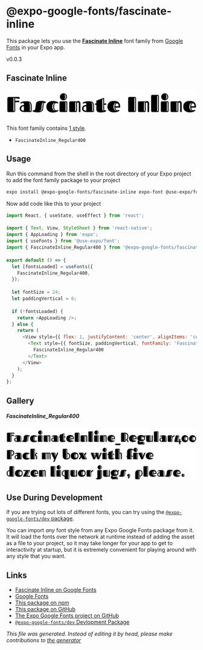 # @expo-google-fonts/fascinate-inline

This package lets you use the [**Fascinate Inline**](https://fonts.google.com/specimen/Fascinate+Inline) font family from [Google Fonts](https://fonts.google.com/) in your Expo app.

v0.0.3

## Fascinate Inline

![Fascinate Inline](./font-family.png)

This font family contains [1 style](#gallery).

- `FascinateInline_Regular400`

## Usage

Run this command from the shell in the root directory of your Expo project to add the font family package to your project
```sh
expo install @expo-google-fonts/fascinate-inline expo-font @use-expo/font
```

Now add code like this to your project
```js
import React, { useState, useEffect } from 'react';

import { Text, View, StyleSheet } from 'react-native';
import { AppLoading } from 'expo';
import { useFonts } from '@use-expo/font';
import { FascinateInline_Regular400 } from '@expo-google-fonts/fascinate-inline';

export default () => {
  let [fontsLoaded] = useFonts({
    FascinateInline_Regular400,
  });

  let fontSize = 24;
  let paddingVertical = 6;

  if (!fontsLoaded) {
    return <AppLoading />;
  } else {
    return (
      <View style={{ flex: 1, justifyContent: 'center', alignItems: 'center' }}>
        <Text style={{ fontSize, paddingVertical, fontFamily: 'FascinateInline_Regular400' }}>
          FascinateInline_Regular400
        </Text>
      </View>
    );
  }
};

```

## Gallery

##### FascinateInline_Regular400
![FascinateInline_Regular400](./c052c5d8595ae4b44c8e2c92cd12be41381064837072f05fc6a3f4807f1d80e7.ttf.png)


## Use During Development

If you are trying out lots of different fonts, you can try using the [`@expo-google-fonts/dev` package](https://github.com/expo/google-fonts/tree/master/font-packages/dev#readme).

You can import *any* font style from any Expo Google Fonts package from it. It will load the fonts
over the network at runtime instead of adding the asset as a file to your project, so it may take longer
for your app to get to interactivity at startup, but it is extremely convenient
for playing around with any style that you want.

## Links

- [Fascinate Inline on Google Fonts](https://fonts.google.com/specimen/Fascinate+Inline)
- [Google Fonts](https://fonts.google.com/)
- [This package on npm](https://www.npmjs.com/package/@expo-google-fonts/fascinate-inline)
- [This package on GitHub](https://github.com/expo/google-fonts/tree/master/font-packages/fascinate-inline)
- [The Expo Google Fonts project on GitHub](https://github.com/expo/google-fonts)
- [`@expo-google-fonts/dev` Devlopment Package](https://github.com/expo/google-fonts/tree/master/font-packages/dev)


*This file was generated. Instead of editing it by head, please make contributions to [the generator](https://github.com/expo/google-fonts/tree/master/packages/generator)*
